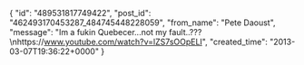  {
   "id": "489531817749422",
   "post_id": "462493170453287_484745448228059",
   "from_name": "Pete Daoust",
   "message": "Im a fukin Quebecer...not my fault..???\nhttps://www.youtube.com/watch?v=lZS7sOOpELI",
   "created_time": "2013-03-07T19:36:22+0000"
 }
